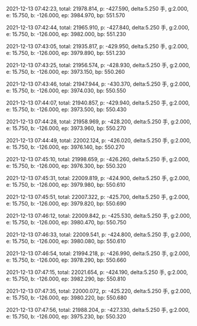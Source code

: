2021-12-13 07:42:23, total: 21978.814, p: -427.590, delta:5.250 手, g:2.000, e: 15.750, b: -126.000, ep: 3984.970, bp: 551.570

2021-12-13 07:42:44, total: 21965.910, p: -427.840, delta:5.250 手, g:2.000, e: 15.750, b: -126.000, ep: 3982.000, bp: 551.230

2021-12-13 07:43:05, total: 21935.817, p: -429.950, delta:5.250 手, g:2.000, e: 15.750, b: -126.000, ep: 3979.890, bp: 551.230

2021-12-13 07:43:25, total: 21956.574, p: -428.930, delta:5.250 手, g:2.000, e: 15.750, b: -126.000, ep: 3973.150, bp: 550.260

2021-12-13 07:43:46, total: 21947.944, p: -430.370, delta:5.250 手, g:2.000, e: 15.750, b: -126.000, ep: 3974.030, bp: 550.550

2021-12-13 07:44:07, total: 21940.857, p: -429.940, delta:5.250 手, g:2.000, e: 15.750, b: -126.000, ep: 3973.500, bp: 550.430

2021-12-13 07:44:28, total: 21958.969, p: -428.200, delta:5.250 手, g:2.000, e: 15.750, b: -126.000, ep: 3973.960, bp: 550.270

2021-12-13 07:44:49, total: 22002.124, p: -426.020, delta:5.250 手, g:2.000, e: 15.750, b: -126.000, ep: 3976.140, bp: 550.270

2021-12-13 07:45:10, total: 21998.659, p: -426.260, delta:5.250 手, g:2.000, e: 15.750, b: -126.000, ep: 3976.300, bp: 550.320

2021-12-13 07:45:31, total: 22009.819, p: -424.900, delta:5.250 手, g:2.000, e: 15.750, b: -126.000, ep: 3979.980, bp: 550.610

2021-12-13 07:45:51, total: 22007.322, p: -425.700, delta:5.250 手, g:2.000, e: 15.750, b: -126.000, ep: 3979.820, bp: 550.690

2021-12-13 07:46:12, total: 22009.842, p: -425.530, delta:5.250 手, g:2.000, e: 15.750, b: -126.000, ep: 3980.470, bp: 550.750

2021-12-13 07:46:33, total: 22009.541, p: -424.800, delta:5.250 手, g:2.000, e: 15.750, b: -126.000, ep: 3980.080, bp: 550.610

2021-12-13 07:46:54, total: 21994.218, p: -426.990, delta:5.250 手, g:2.000, e: 15.750, b: -126.000, ep: 3978.290, bp: 550.660

2021-12-13 07:47:15, total: 22021.654, p: -424.190, delta:5.250 手, g:2.000, e: 15.750, b: -126.000, ep: 3982.290, bp: 550.810

2021-12-13 07:47:35, total: 22000.072, p: -425.220, delta:5.250 手, g:2.000, e: 15.750, b: -126.000, ep: 3980.220, bp: 550.680

2021-12-13 07:47:56, total: 21988.204, p: -427.330, delta:5.250 手, g:2.000, e: 15.750, b: -126.000, ep: 3975.230, bp: 550.320